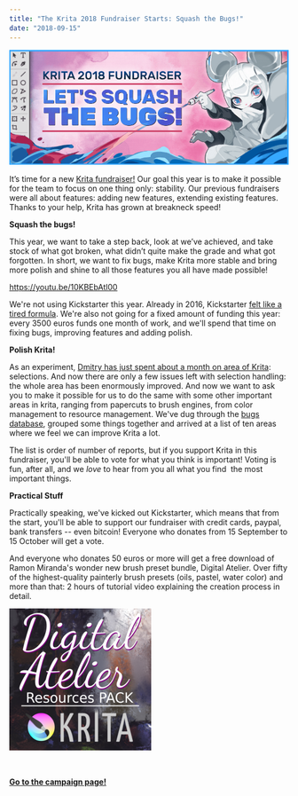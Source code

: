 ```yaml
---
title: "The Krita 2018 Fundraiser Starts: Squash the Bugs!"
date: "2018-09-15"
---
```


[![](images/2018-fundraiser-hero2.png)](https://krita.org)

It’s time for a new [Krita fundraiser!](https://krita.org/en/fundraising-2018-campaign/) Our goal this year is to make it possible for the team to focus on one thing only: stability. Our previous fundraisers were all about features: adding new features, extending existing features. Thanks to your help, Krita has grown at breakneck speed!

**Squash the bugs!**

This year, we want to take a step back, look at we’ve achieved, and take stock of what got broken, what didn’t quite make the grade and what got forgotten. In short, we want to fix bugs, make Krita more stable and bring more polish and shine to all those features you all have made possible!

https://youtu.be/10KBEbAtl00

We're not using Kickstarter this year. Already in 2016, Kickstarter [felt like a tired formula](https://valdyas.org/fading/kde/the-2016-kickstarter/). We're also not going for a fixed amount of funding this year: every 3500 euros funds one month of work, and we'll spend that time on fixing bugs, improving features and adding polish.

**Polish Krita!**

As an experiment, [Dmitry has just spent about a month on area of Krita](https://phabricator.kde.org/T3920): selections. And now there are only a few issues left with selection handling: the whole area has been enormously improved. And now we want to ask you to make it possible for us to do the same with some other important areas in krita, ranging from papercuts to brush engines, from color management to resource management. We've dug through the [bugs database](https://bugs.kde.org/component-report.cgi?product=krita), grouped some things together and arrived at a list of ten areas where we feel we can improve Krita a lot.

The list is order of number of reports, but if you support Krita in this fundraiser, you'll be able to vote for what you think is important! Voting is fun, after all, and we _love_ to hear from you all what you find  the most important things.

**Practical Stuff**

Practically speaking, we've kicked out Kickstarter, which means that from the start, you'll be able to support our fundraiser with credit cards, paypal, bank transfers -- even bitcoin! Everyone who donates from 15 September to 15 October will get a vote.

And everyone who donates 50 euros or more will get a free download of Ramon Miranda's wonder new brush preset bundle, Digital Atelier. Over fifty of the highest-quality painterly brush presets (oils, pastel, water color) and more than that: 2 hours of tutorial video explaining the creation process in detail.

[![](images/Digital-Atelier-Pack-Cover.png)](https://krita.org/wp-content/uploads/2018/09/Digital-Atelier-Pack-Cover.png)

 

[**Go to the campaign page!**](https://krita.org/en/fundraising-2018-campaign/)

